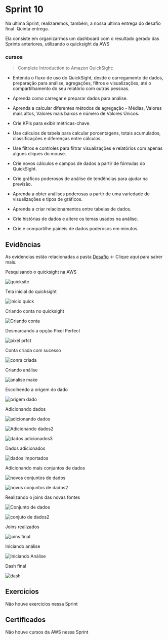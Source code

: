 # Sprint 10
Na ultima Sprint, realizaremos, também, a nossa ultima entrega do desafio final. Quinta entrega.

Ela consiste em organizarmos um dashboard com o resultado gerado das Sprints anteriores, utilizando o quicksight da AWS 

### **cursos**
>  Complete Introduction to Amazon QuickSight:
- Entenda o fluxo de uso do QuickSight, desde o carregamento de dados, preparação para análise, agregações, filtros e visualizações, até o compartilhamento do seu relatório com outras pessoas.

- Aprenda como carregar e preparar dados para análise.

- Aprenda a calcular diferentes métodos de agregação - Médias, Valores mais altos, Valores mais baixos e número de Valores Únicos.

- Crie KPIs para exibir métricas-chave.

- Use cálculos de tabela para calcular porcentagens, totais acumulados, classificações e diferenças entre cálculos.

- Use filtros e controles para filtrar visualizações e relatórios com apenas alguns cliques do mouse.

- Crie novos cálculos e campos de dados a partir de fórmulas do QuickSight.

- Crie gráficos poderosos de análise de tendências para ajudar na previsão.

- Aprenda a obter análises poderosas a partir de uma variedade de visualizações e tipos de gráficos.

- Aprenda a criar relacionamentos entre tabelas de dados.

- Crie histórias de dados e altere os temas usados na análise.

- Crie e compartilhe painéis de dados poderosos em minutos.
## Evidências
As evidencias estão relacionadas a pasta [Desafio](./Desafio/) <- Clique aqui para saber mais.

Pesquisando o quicksight na AWS

![quicksite](./Evidencias/pesquisando_quick.png)

Tela inicial do quicksight

![inicio quick](./Evidencias/telaInicial_quick.png)

Criando conta no quicksight

![Criando conta](./Evidencias/criandoConta1.png)

Desmarcando a opção Pixel Perfect

![pixel prfct](./Evidencias/desmarcandoPixelPf.png)

Conta criada com sucesso

![conra criada](./Evidencias/contaCriada.png)

Criando análise

![analise make](./Evidencias/criando_analise.png)

Escolhendo a origem do dado

![origem dado](./Evidencias/adicionando_do_athena.png)

Adicionando dados

![adicionando dados](./Evidencias/nova_fonte.png)

![Adicionando dados2](./Evidencias/adicinando_fonte.png)

![dados adicionados3](./Evidencias/importando_fonte.png)

Dados adicionados

![dados importados](./Evidencias/fonteImportada.png)

Adicionando mais conjuntos de dados

![novos conjuntos de dados](./Evidencias/adicionandoNovasFontes.png)

![novos conjuntos de dados2](./Evidencias/escolhendoNovasFontes.png)

Realizando o joins das novas fontes

![Conjunto de dados](./Evidencias/escolhenco_conjunto.png)

![conjuto de dados2](./Evidencias/realizando_joins.png)

Joins realizados

![joins final](./Evidencias/Join_realizado.png)

Iniciando análise

![Iniciando Análise](./Evidencias/iniciando_analise.png)

Dash final

![dash](./Evidencias/DashFinal.png)

## Exercicios

Não houve exercicios nessa Sprint

## Certificados

Não houve cursos da AWS nessa Sprint